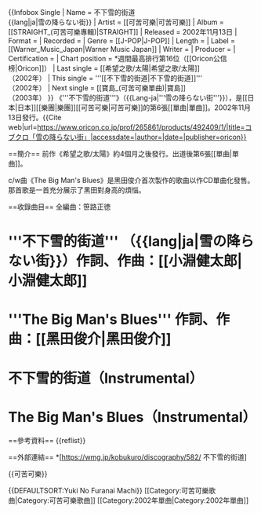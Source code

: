 {{Infobox Single 
| Name           = 不下雪的街道<br />{{lang|ja|雪の降らない街}}
| Artist         = [[可苦可樂|可苦可樂]]
| Album          = [[STRAIGHT_(可苦可樂專輯)|STRAIGHT]]
| Released       = 2002年11月13日
| Format         = 
| Recorded       = 
| Genre          = [[J-POP|J-POP]]
| Length         = 
| Label          = [[Warner_Music_Japan|Warner Music Japan]]
| Writer         = 
| Producer       = 
| Certification  = 
| Chart position = *週間最高排行第16位（[[Oricon公信榜|Oricon]]）
| Last single    = [[希望之歌/太陽|希望之歌/太陽]] <br />（2002年）
| This single    = '''[[不下雪的街道|不下雪的街道]]''' <br />（2002年）
| Next single    = [[寶島_(可苦可樂單曲)|寶島]] <br />（2003年）
}}
《'''不下雪的街道'''》（{{Lang-ja|'''雪の降らない街'''}}），是[[日本|日本]][[樂團|樂團]][[可苦可樂|可苦可樂]]的第6張[[單曲|單曲]]。2002年11月13日發行。<ref>{{Cite web|url=https://www.oricon.co.jp/prof/265861/products/492409/1/|title=コブクロ「雪の降らない街」|accessdate=|author=|date=|publisher=oricon}}</ref>

==簡介==
前作《希望之歌/太陽》約4個月之後發行。出道後第6張[[單曲|單曲]]。

c/w曲《The Big Man's Blues》是黑田俊介首次製作的歌曲以作CD單曲化發售。那首歌是一首充分展示了黑田對身高的煩惱。

==收錄曲目==
全編曲：笹路正徳
# '''不下雪的街道''' （{{lang|ja|雪の降らない街}}）作詞、作曲：[[小淵健太郎|小淵健太郎]]
# '''The Big Man's Blues''' 作詞、作曲：[[黑田俊介|黑田俊介]]
# 不下雪的街道（Instrumental）
# The Big Man's Blues（Instrumental）

==參考資料==
{{reflist}}

==外部連結==
*[https://wmg.jp/kobukuro/discography/582/ 不下雪的街道]

{{可苦可樂}}

{{DEFAULTSORT:Yuki No Furanai Machi}}
[[Category:可苦可樂歌曲|Category:可苦可樂歌曲]]
[[Category:2002年單曲|Category:2002年單曲]]